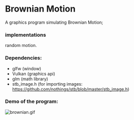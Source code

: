 # Brownian Motion
A graphics program simulating Brownian Motion;

### implementations
random motion.

### Dependencies:
- glfw (window)
- Vulkan (graphics api)
- glm (math library)
- stb_image.h (for importing images: https://github.com/nothings/stb/blob/master/stb_image.h)

### Demo of the program:

![brownian.gif](brownian.gif)

